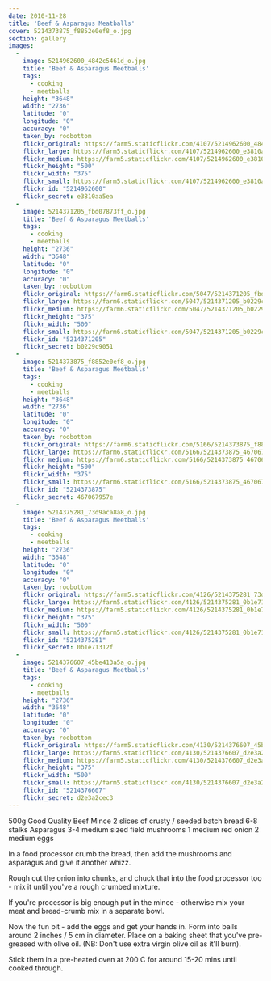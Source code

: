 ```yaml
---
date: 2010-11-28
title: 'Beef & Asparagus Meatballs'
cover: 5214373875_f8852e0ef8_o.jpg
section: gallery
images:
  - 
    image: 5214962600_4842c5461d_o.jpg
    title: 'Beef & Asparagus Meetballs'
    tags:
      - cooking
      - meetballs
    height: "3648"
    width: "2736"
    latitude: "0"
    longitude: "0"
    accuracy: "0"
    taken_by: roobottom
    flickr_original: https://farm5.staticflickr.com/4107/5214962600_4842c5461d_o.jpg
    flickr_large: https://farm5.staticflickr.com/4107/5214962600_e3810aa5ea_b.jpg
    flickr_medium: https://farm5.staticflickr.com/4107/5214962600_e3810aa5ea.jpg
    flickr_height: "500"
    flickr_width: "375"
    flickr_small: https://farm5.staticflickr.com/4107/5214962600_e3810aa5ea_m.jpg
    flickr_id: "5214962600"
    flickr_secret: e3810aa5ea
  - 
    image: 5214371205_fbd07873ff_o.jpg
    title: 'Beef & Asparagus Meetballs'
    tags:
      - cooking
      - meetballs
    height: "2736"
    width: "3648"
    latitude: "0"
    longitude: "0"
    accuracy: "0"
    taken_by: roobottom
    flickr_original: https://farm6.staticflickr.com/5047/5214371205_fbd07873ff_o.jpg
    flickr_large: https://farm6.staticflickr.com/5047/5214371205_b0229c9051_b.jpg
    flickr_medium: https://farm6.staticflickr.com/5047/5214371205_b0229c9051.jpg
    flickr_height: "375"
    flickr_width: "500"
    flickr_small: https://farm6.staticflickr.com/5047/5214371205_b0229c9051_m.jpg
    flickr_id: "5214371205"
    flickr_secret: b0229c9051
  - 
    image: 5214373875_f8852e0ef8_o.jpg
    title: 'Beef & Asparagus Meetballs'
    tags:
      - cooking
      - meetballs
    height: "3648"
    width: "2736"
    latitude: "0"
    longitude: "0"
    accuracy: "0"
    taken_by: roobottom
    flickr_original: https://farm6.staticflickr.com/5166/5214373875_f8852e0ef8_o.jpg
    flickr_large: https://farm6.staticflickr.com/5166/5214373875_467067957e_b.jpg
    flickr_medium: https://farm6.staticflickr.com/5166/5214373875_467067957e.jpg
    flickr_height: "500"
    flickr_width: "375"
    flickr_small: https://farm6.staticflickr.com/5166/5214373875_467067957e_m.jpg
    flickr_id: "5214373875"
    flickr_secret: 467067957e
  - 
    image: 5214375281_73d9aca8a8_o.jpg
    title: 'Beef & Asparagus Meetballs'
    tags:
      - cooking
      - meetballs
    height: "2736"
    width: "3648"
    latitude: "0"
    longitude: "0"
    accuracy: "0"
    taken_by: roobottom
    flickr_original: https://farm5.staticflickr.com/4126/5214375281_73d9aca8a8_o.jpg
    flickr_large: https://farm5.staticflickr.com/4126/5214375281_0b1e71312f_b.jpg
    flickr_medium: https://farm5.staticflickr.com/4126/5214375281_0b1e71312f.jpg
    flickr_height: "375"
    flickr_width: "500"
    flickr_small: https://farm5.staticflickr.com/4126/5214375281_0b1e71312f_m.jpg
    flickr_id: "5214375281"
    flickr_secret: 0b1e71312f
  - 
    image: 5214376607_45be413a5a_o.jpg
    title: 'Beef & Asparagus Meetballs'
    tags:
      - cooking
      - meetballs
    height: "2736"
    width: "3648"
    latitude: "0"
    longitude: "0"
    accuracy: "0"
    taken_by: roobottom
    flickr_original: https://farm5.staticflickr.com/4130/5214376607_45be413a5a_o.jpg
    flickr_large: https://farm5.staticflickr.com/4130/5214376607_d2e3a2cec3_b.jpg
    flickr_medium: https://farm5.staticflickr.com/4130/5214376607_d2e3a2cec3.jpg
    flickr_height: "375"
    flickr_width: "500"
    flickr_small: https://farm5.staticflickr.com/4130/5214376607_d2e3a2cec3_m.jpg
    flickr_id: "5214376607"
    flickr_secret: d2e3a2cec3
---
```

500g Good Quality Beef Mince
2 slices of crusty / seeded batch bread
6-8 stalks Asparagus
3-4 medium sized field mushrooms
1 medium red onion
2 medium eggs

In a food processor crumb the bread, then add the mushrooms and asparagus and give it another whizz.

Rough cut the onion into chunks, and chuck that into the food processor too - mix it until you've a rough crumbed mixture.

If you're processor is big enough put in the mince - otherwise mix your meat and bread-crumb mix in a separate bowl.

Now the fun bit - add the eggs and get your hands in. Form into balls around 2 inches / 5 cm in diameter.  Place on a baking sheet that you've pre-greased with olive oil. (NB: Don't use extra virgin olive oil as it'll burn).

Stick them in a pre-heated oven at 200 C for around 15-20 mins until cooked through.